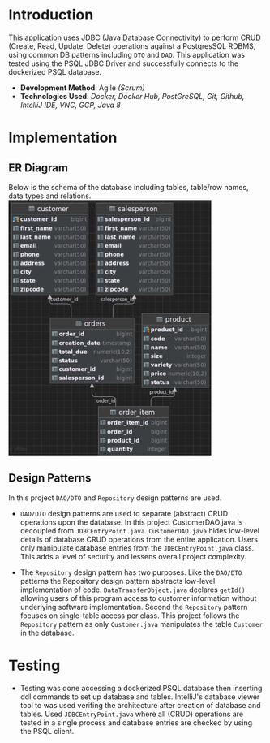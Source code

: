 # Introduction

This application uses JDBC (Java Database Connectivity) to perform CRUD (Create, Read, Update,
Delete) operations against a PostgresSQL RDBMS, using common DB patterns including `DTO` and `DAO`.
This application was tested using the PSQL JDBC Driver and successfully connects to the dockerized
PSQL database.

- **Development Method**: Agile _(Scrum)_
- **Technologies Used**:
  _Docker, Docker Hub, PostGreSQL, Git, Github, IntelliJ IDE, VNC, GCP, Java 8_

# Implementation

## ER Diagram

Below is the schema of the database including tables, table/row names, data types and relations.
![Architecture diagram](./assets/jdbc_arch.png)

## Design Patterns

In this project `DAO/DTO` and `Repository` design patterns are used.

- `DAO/DTO` design patterns are used to separate (abstract) CRUD operations upon the database. In
  this project CustomerDAO.java is decoupled from `JDBCEntryPoint.java`. `CustomerDAO.java`
  hides low-level details of database CRUD operations from the entire application. Users only
  manipulate database entries from the `JDBCEntryPoint.java` class. This adds a level of security
  and lessens overall project complexity.


- The `Repository` design pattern has two purposes. Like the `DAO/DTO` patterns the Repository
  design pattern abstracts low-level implementation of code. `DataTransferObject.java`
  declares `getId()` allowing users of this program access to customer information without
  underlying software implementation. Second the
  `Repository` pattern focuses on single-table access per class. This project follows
  the `Repository` pattern as only `Customer.java` manipulates the table `Customer` in the database.

# Testing

- Testing was done accessing a dockerized PSQL database then inserting ddl commands to set up
  database and tables. IntelliJ's database viewer tool to was used verifing the architecture after
  creation of database and tables. Used `JDBCEntryPoint.java` where all (CRUD) operations are tested
  in a single process and database entries are checked by using the PSQL client.